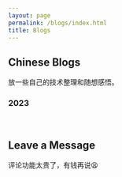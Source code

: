 ```yaml
---
layout: page
permalink: /blogs/index.html
title: Blogs
---
```


## Chinese Blogs
放一些自己的技术整理和随想感悟。

### 2023



<br>

## Leave a Message
评论功能太贵了，有钱再说😫
<br>

[//]: # ()
[//]: # ({% include disqus.html %} )

[//]: # ()
[//]: # (<br>)


